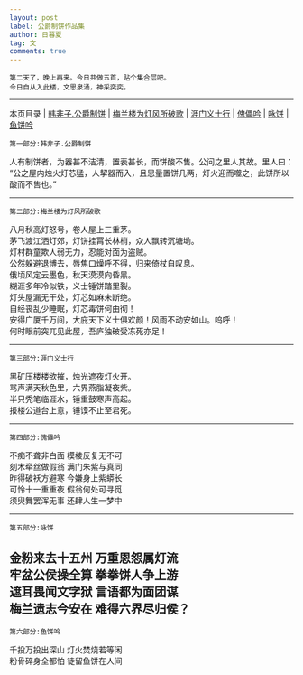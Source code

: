 ```yaml
---
layout: post
label: 公爵制饼作品集
author: 日暮夏
tag: 文
comments: true
---
```

    
    第二天了，晚上再来。今日共做五首，贴个集合层吧。
    今日自从入此楼，文思泉涌，神采奕奕。

---

本页目录 \| [韩非子.公爵制饼](#dxjje)  \| [梅兰楼为灯风所破歌](#dxjja)  \| [涯门义士行](#dxjjb)  \| [傀儡吟](#dxjjc)  \| [咏饼](#dxjjd)  \| [鱼饼吟](#dxjjf) 

<a name="dxjje"></a>  

    第一部分:韩非子.公爵制饼
    
人有制饼者，为器甚不洁清，置表甚长，而饼酸不售。公问之里人其故。里人曰： “公之屋内烛火灯芯猛，人挈器而入，且思量置饼几两，灯火迎而噬之，此饼所以酸而不售也。”

---

<a name="dxjja"></a>    

    第二部分:梅兰楼为灯风所破歌

八月秋高灯怒号，卷人屋上三重茅。
<br>茅飞渡江洒灯郊，灯饼挂罥长林梢，众人飘转沉塘坳。
<br>灯村群童欺人弱无力，忍能对面为盗贼。
<br>公然躲避退博去，唇焦口燥呼不得，归来倚杖自叹息。
<br>俄顷风定云墨色，秋天漠漠向昏黑。 
<br>糊涯多年冷似铁，义士锤饼踏里裂。
<br>灯头屋漏无干处，灯芯如麻未断绝。
<br>自经丧乱少睡眠，灯芯毒饼何由彻！
<br>安得广厦千万间，大庇天下义士俱欢颜！风雨不动安如山。呜呼！
<br>何时眼前突兀见此屋，吾庐独破受冻死亦足！

---

<a name="dxjjb"></a>    

    第三部分:涯门义士行

黑矿压楼楼欲摧，烛光遮夜灯火开。
<br>骂声满天秋色里，六界燕脂凝夜紫。
<br>半只秃笔临涯水，锤重鼓寒声高起。
<br>报楼公道台上意，锤馍不止至君死。

---

<a name="dxjjc"></a>    

    第四部分:傀儡吟

不痴不聋非白面 模棱反复无不可
<br>刻木牵丝做假翁 满门朱紫与真同
<br>昨得破袄方避寒 今嫌身上紫蟒长
<br>可怜十一重重夜 假翁何处可寻觅 
<br>须臾舞罢浑无事 还肆人生一梦中

---

<a name="dxjjd"></a>    

    第五部分:咏饼

金粉来去十五州 万重恩怨属灯流
<br>牢盆公侯操全算 拳拳饼人争上游
<br>遮耳畏闻文字狱 言语都为面团谋
<br>梅兰遗志今安在 难得六界尽归侯？
---

<a name="dxjjf"></a>    

    第六部分:鱼饼吟

千投万投出深山 灯火焚烧若等闲
<br>粉骨碎身全都怕 徒留鱼饼在人间 